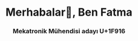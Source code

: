 <h1 align="center">Merhabalar👋, Ben Fatma</h1>
<h3 align="center">Mekatronik Mühendisi adayı U+1F916</h3>

